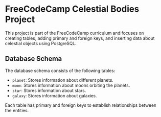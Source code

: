 # FreeCodeCamp Celestial Bodies Project

This project is part of the FreeCodeCamp curriculum and focuses on creating tables, adding primary and foreign keys, and inserting data about celestial objects using PostgreSQL.

## Database Schema

The database schema consists of the following tables:

- `planet`: Stores information about different planets.
- `moon`: Stores information about moons orbiting the planets.
- `star`: Stores information about stars.
- `galaxy`: Stores information about galaxies.

Each table has primary and foreign keys to establish relationships between the entities.
